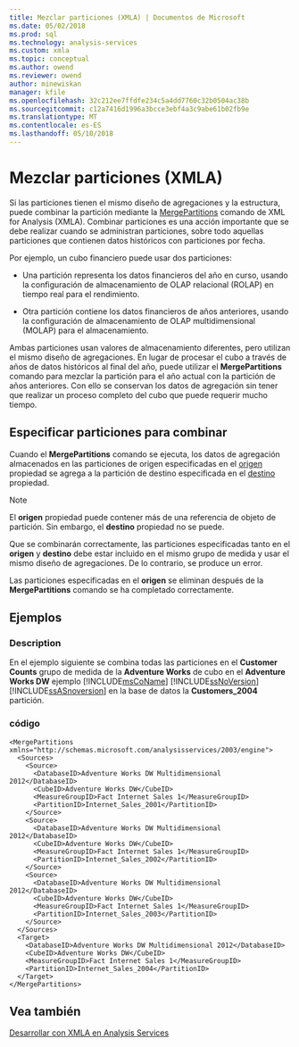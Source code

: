 ```yaml
---
title: Mezclar particiones (XMLA) | Documentos de Microsoft
ms.date: 05/02/2018
ms.prod: sql
ms.technology: analysis-services
ms.custom: xmla
ms.topic: conceptual
ms.author: owend
ms.reviewer: owend
author: minewiskan
manager: kfile
ms.openlocfilehash: 32c212ee7ffdfe234c5a4dd7760c32b0504ac38b
ms.sourcegitcommit: c12a7416d1996a3bcce3ebf4a3c9abe61b02fb9e
ms.translationtype: MT
ms.contentlocale: es-ES
ms.lasthandoff: 05/10/2018
---
```

# <a name="merging-partitions-xmla"></a>Mezclar particiones (XMLA)
  Si las particiones tienen el mismo diseño de agregaciones y la estructura, puede combinar la partición mediante la [MergePartitions](../../analysis-services/xmla/xml-elements-commands/mergepartitions-element-xmla.md) comando de XML for Analysis (XMLA). Combinar particiones es una acción importante que se debe realizar cuando se administran particiones, sobre todo aquellas particiones que contienen datos históricos con particiones por fecha.  
  
 Por ejemplo, un cubo financiero puede usar dos particiones:  
  
-   Una partición representa los datos financieros del año en curso, usando la configuración de almacenamiento de OLAP relacional (ROLAP) en tiempo real para el rendimiento.  
  
-   Otra partición contiene los datos financieros de años anteriores, usando la configuración de almacenamiento de OLAP multidimensional (MOLAP) para el almacenamiento.  
  
 Ambas particiones usan valores de almacenamiento diferentes, pero utilizan el mismo diseño de agregaciones. En lugar de procesar el cubo a través de años de datos históricos al final del año, puede utilizar el **MergePartitions** comando para mezclar la partición para el año actual con la partición de años anteriores. Con ello se conservan los datos de agregación sin tener que realizar un proceso completo del cubo que puede requerir mucho tiempo.  
  
## <a name="specifying-partitions-to-merge"></a>Especificar particiones para combinar  
 Cuando el **MergePartitions** comando se ejecuta, los datos de agregación almacenados en las particiones de origen especificadas en el [origen](../../analysis-services/xmla/xml-elements-properties/source-element-xmla.md) propiedad se agrega a la partición de destino especificada en el [destino ](../../analysis-services/xmla/xml-elements-properties/target-element-xmla.md) propiedad.  
  
> [!NOTE]  
>  El **origen** propiedad puede contener más de una referencia de objeto de partición. Sin embargo, el **destino** propiedad no se puede.  
  
 Que se combinarán correctamente, las particiones especificadas tanto en el **origen** y **destino** debe estar incluido en el mismo grupo de medida y usar el mismo diseño de agregaciones. De lo contrario, se produce un error.  
  
 Las particiones especificadas en el **origen** se eliminan después de la **MergePartitions** comando se ha completado correctamente.  
  
## <a name="examples"></a>Ejemplos  
  
### <a name="description"></a>Description  
 En el ejemplo siguiente se combina todas las particiones en el **Customer Counts** grupo de medida de la **Adventure Works** de cubo en el **Adventure Works DW** ejemplo [!INCLUDE[msCoName](../../includes/msconame-md.md)] [!INCLUDE[ssNoVersion](../../includes/ssnoversion-md.md)] [!INCLUDE[ssASnoversion](../../includes/ssasnoversion-md.md)] en la base de datos la **Customers_2004** partición.  
  
### <a name="code"></a>código  
  
```  
<MergePartitions xmlns="http://schemas.microsoft.com/analysisservices/2003/engine">  
  <Sources>  
    <Source>  
      <DatabaseID>Adventure Works DW Multidimensional 2012</DatabaseID>  
      <CubeID>Adventure Works DW</CubeID>  
      <MeasureGroupID>Fact Internet Sales 1</MeasureGroupID>  
      <PartitionID>Internet_Sales_2001</PartitionID>  
    </Source>  
    <Source>  
      <DatabaseID>Adventure Works DW Multidimensional 2012</DatabaseID>  
      <CubeID>Adventure Works DW</CubeID>  
      <MeasureGroupID>Fact Internet Sales 1</MeasureGroupID>  
      <PartitionID>Internet_Sales_2002</PartitionID>  
    </Source>  
    <Source>  
      <DatabaseID>Adventure Works DW Multidimensional 2012</DatabaseID>  
      <CubeID>Adventure Works DW</CubeID>  
      <MeasureGroupID>Fact Internet Sales 1</MeasureGroupID>  
      <PartitionID>Internet_Sales_2003</PartitionID>  
    </Source>  
  </Sources>  
  <Target>  
    <DatabaseID>Adventure Works DW Multidimensional 2012</DatabaseID>  
    <CubeID>Adventure Works DW</CubeID>  
    <MeasureGroupID>Fact Internet Sales 1</MeasureGroupID>  
    <PartitionID>Internet_Sales_2004</PartitionID>  
  </Target>  
</MergePartitions>  
```  
  
## <a name="see-also"></a>Vea también  
 [Desarrollar con XMLA en Analysis Services](../../analysis-services/multidimensional-models-scripting-language-assl-xmla/developing-with-xmla-in-analysis-services.md)  
  
  
